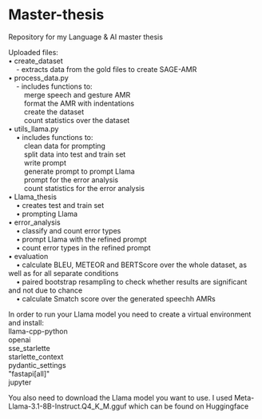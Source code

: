 # Master-thesis
Repository for my Language &amp; AI master thesis

Uploaded files:  
• create_dataset  
&nbsp;&nbsp;&nbsp;&nbsp;- extracts data from the gold files to create SAGE-AMR  
• process_data.py  
&nbsp;&nbsp;&nbsp;&nbsp;- includes functions to:  
&nbsp;&nbsp;&nbsp;&nbsp;&nbsp;&nbsp;&nbsp;&nbsp;merge speech and gesture AMR  
&nbsp;&nbsp;&nbsp;&nbsp;&nbsp;&nbsp;&nbsp;&nbsp;format the AMR with indentations  
&nbsp;&nbsp;&nbsp;&nbsp;&nbsp;&nbsp;&nbsp;&nbsp;create the dataset  
&nbsp;&nbsp;&nbsp;&nbsp;&nbsp;&nbsp;&nbsp;&nbsp;count statistics over the dataset   
• utils_llama.py  
&nbsp;&nbsp;&nbsp;&nbsp;• includes functions to:  
&nbsp;&nbsp;&nbsp;&nbsp;&nbsp;&nbsp;&nbsp;&nbsp;clean data for prompting  
&nbsp;&nbsp;&nbsp;&nbsp;&nbsp;&nbsp;&nbsp;&nbsp;split data into test and train set  
&nbsp;&nbsp;&nbsp;&nbsp;&nbsp;&nbsp;&nbsp;&nbsp;write prompt  
&nbsp;&nbsp;&nbsp;&nbsp;&nbsp;&nbsp;&nbsp;&nbsp;generate prompt to prompt Llama  
&nbsp;&nbsp;&nbsp;&nbsp;&nbsp;&nbsp;&nbsp;&nbsp;prompt for the error analysis  
&nbsp;&nbsp;&nbsp;&nbsp;&nbsp;&nbsp;&nbsp;&nbsp;count statistics for the error analysis  
• Llama_thesis  
&nbsp;&nbsp;&nbsp;&nbsp;• creates test and train set  
&nbsp;&nbsp;&nbsp;&nbsp;• prompting Llama  
• error_analysis  
&nbsp;&nbsp;&nbsp;&nbsp;• classify and count error types  
&nbsp;&nbsp;&nbsp;&nbsp;• prompt Llama with the refined prompt  
&nbsp;&nbsp;&nbsp;&nbsp;• count error types in the refined prompt  
• evaluation  
&nbsp;&nbsp;&nbsp;&nbsp;• calculate BLEU, METEOR and BERTScore over the whole dataset, as well as for all separate conditions  
&nbsp;&nbsp;&nbsp;&nbsp;• paired bootstrap resampling to check whether results are significant and not due to chance  
&nbsp;&nbsp;&nbsp;&nbsp;• calculate Smatch score over the generated speechh AMRs  

In order to run your Llama model you need to create a virtual environment and install:  
llama-cpp-python  
openai  
sse_starlette  
starlette_context  
pydantic_settings  
"fastapi[all]"  
jupyter  
  
You also need to download the Llama model you want to use. I used Meta-Llama-3.1-8B-Instruct.Q4_K_M.gguf which can be found on Huggingface


